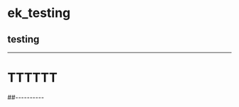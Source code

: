 # ek_testing
testing
-------------------------------------
-------------------------------------
# TTTTTT
##---------- 
